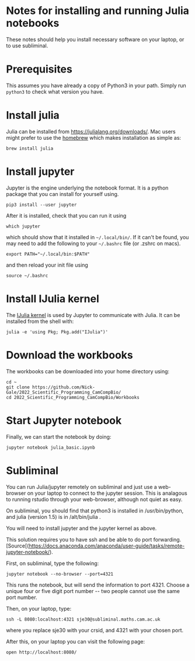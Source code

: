 # Notes for installing and running Julia notebooks

These notes should help you install necessary software on your laptop,
or to use subliminal.


# Prerequisites

This assumes you have already a copy of Python3 in your path.  Simply
run `python3` to check what version you have.


# Install julia

Julia can be installed from <https://julialang.org/downloads/>.  Mac
users might prefer to use the [homebrew](https://brew.sh) which makes
installation as simple as:

```
brew install julia
```

# Install jupyter


Jupyter is the engine underlying the notebook format.  It is a python
package that you can install for yourself using.

```
pip3 install --user jupyter
```

After it is installed, check that you can run it using
```
which jupyter
```
which should show that it installed in `~/.local/bin/`.  If it can't
be found, you may need to add the following to your 
`~/.bashrc` file (or .zshrc on macs).

```
export PATH="~/.local/bin:$PATH"
```

and then reload your init file using
```
source ~/.bashrc
```


# Install IJulia kernel

The [IJulia kernel](https://github.com/JuliaLang/IJulia.jl) is used by
Jupyter to communicate with Julia.  It can be installed from the shell
with:

```
julia -e 'using Pkg; Pkg.add("IJulia")'
```


# Download the workbooks

The workbooks can be downloaded into your home directory using:

```
cd ~
git clone https://github.com/Nick-Gale/2022_Scientific_Programming_CamCompBio/
cd 2022_Scientific_Programming_CamCompBio/Workbooks
```

# Start Jupyter notebook

Finally, we can start the notebook by doing:

```
jupyter notebook julia_basic.ipynb
```

# Subliminal

You can run Julia/jupyter remotely on subliminal and just use a web-browser
on your laptop to connect to the jupyter session.  This is analagous
to running rstudio through your web-browser, although not quiet as easy.

On subliminal, you should find that python3 is installed in
/usr/bin/python, and julia (version 1.5) is in /alt/bin/julia .

You will need to install jupyter and the jupyter kernel as above.

This solution requires you to have ssh and be able to do port
forwarding.
[Source[(https://docs.anaconda.com/anaconda/user-guide/tasks/remote-jupyter-notebook/).


First, on subliminal, type the following:

```
jupyter notebook --no-browser --port=4321
```

This runs the notebook, but will send the information to port 4321.
Choose a unique four or five digit port number -- two people cannot
use the same port number.


Then, on your laptop, type:
```
ssh -L 8080:localhost:4321 sje30@subliminal.maths.cam.ac.uk
```

where you replace sje30 with your crsid, and 4321 with your chosen
port.

After this, on your laptop you can visit the following page:

```
open http://localhost:8080/
```







